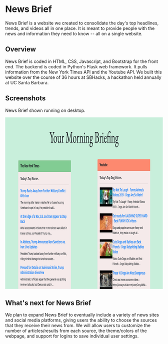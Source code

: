 # News Brief

News Brief is a website we created to consolidate the day's top headlines, trends, and videos all in one place. It is meant to provide people with the news and information they need to know -- all on a single website.

## Overview

News Brief is coded in HTML, CSS, Javascript, and Bootstrap for the front end. The backend is coded in Python's Flask web framework. It pulls information from the New York Times API and the Youtube API. We built this website over the course of 36 hours at SBHacks, a hackathon held annually at UC Santa Barbara.

## Screenshots

News Brief shown running on desktop. 

<img src="news-brief-screenshot.png" height="550" width="1080">

## What's next for News Brief

We plan to expand News Brief to eventually include a variety of news sites and social media platforms, giving users the ability to choose the sources that they receive their news from. We will allow users to customize the number of articles/results from each source, the theme/colors of the webpage, and support for logins to save individual user settings.
